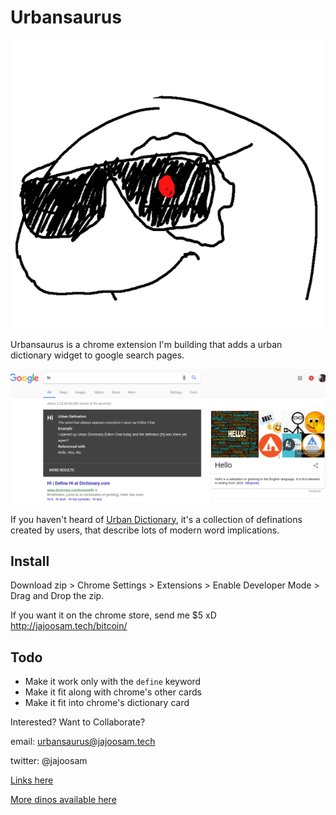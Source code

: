 # Urbansaurus

![terminator orpheus](icon.png)

Urbansaurus is a chrome extension I'm building that adds a urban dictionary widget to google search pages.

![screenshot](screenshot.png)

If you haven't heard of [Urban Dictionary](http://www.urbandictionary.com/), it's a collection of definations created by users, that describe lots of modern word implications.

## Install
Download zip > Chrome Settings > Extensions > Enable Developer Mode > Drag and Drop the zip.

If you want it on the chrome store, send me $5 xD
http://jajoosam.tech/bitcoin/

## Todo
- Make it work only with the `define` keyword
- Make it fit along with chrome's other cards
- Make it fit into chrome's dictionary card

Interested? Want to Collaborate?

email: urbansaurus@jajoosam.tech

twitter: @jajoosam

[Links here](https://notes.pinboard.in/u:jajoosam/ccffda8b6d7a18493c36)

[More dinos available here](https://github.com/hackclub/dinosaurs)